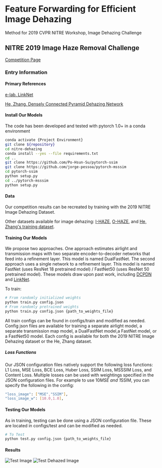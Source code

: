 # Feature Forwarding for Efficient Image Dehazing
Method for 2019 CVPR NITRE Workshop, Image Dehazing Challenge

## NITRE 2019 Image Haze Removal Challenge
[Competition Page](https://competitions.codalab.org/competitions/21163)

### Entry Information

#### Primary References

[e-lab. LinkNet](https://github.com/e-lab/pytorch-linknet)

[He, Zhang. Densely Connected Pyramid Dehazing Network](https://github.com/hezhangsprinter/DCPDN)

#### Install Our Models

The code has been developed and tested with pytorch 1.0+ in a conda environment

```bash
conda activate {Project Environment}
git clone ${repository}
cd nitre-dehazing
conda install --yes --file requirements.txt
cd ..
git clone https://github.com/Po-Hsun-Su/pytorch-ssim
git clone https://github.com/jorge-pessoa/pytorch-msssim
cd pytorch-ssim 
python setup.py
cd ../pytorch-msssim
python setup.py
```

#### Data

Our competition results can be recreated by training with the 2019 NITRE Image Dehazing Dataset.

Other datasets available for image dehazing: [I-HAZE](http://www.vision.ee.ethz.ch/ntire18/i-haze/), [O-HAZE](http://www.vision.ee.ethz.ch/ntire18/o-haze/), and [He, Zhang's training dataset](https://github.com/hezhangsprinter/DCPDN).

#### Training Our Models
We propose two approaches. One approach estimates airlight and transmission maps with two separate encoder-to-decoder networks that feed into a refinement layer. This model is named DualFastNet. The second approach uses a single network to a refinement layer. This model is named FastNet (uses ResNet 18 pretrained model) / FastNet50 (uses ResNet 50 pretrained model). These models draw upon past work, including [DCPDN](https://github.com/hezhangsprinter/DCPDN) and [LinkNet](https://github.com/e-lab/pytorch-linknet).

To train:
```bash
# From randomly initialized weights
python train.py config.json
# From randomly pretrained weights
python train.py config.json {path_to_weights_file}
```

All train configs can be found in configs/train and modified as needed. Config json files are available for training a separate airlight model, a separate transmission map model, a DualFastNet model,a FastNet model, or a FastNet50 model. Each config is available for both the 2019 NITRE Image Dehazing dataset or the He, Zhang dataset.

##### Loss Functions
Our JSON configuration files natively support the following loss functions: L1 Loss, MSE Loss, BCE Loss, Huber Loss, SSIM Loss, MSSSIM Loss, and Content Loss. Multiple losses can be used with weightings specified in the JSON configuration files. For example to use 10*MSE and 1*SSIM, you can specify the following in the config:
```bash
"loss_image": ["MSE","SSIM"],
"loss_image_w": [10.0,1.0],
```

#### Testing Our Models 
As in training, testing can be done using a JSON configuration file. These are located in configs/test and can be modified as needed.
```bash
# To Test
python test.py config.json {path_to_weights_file}
``` 
#### Results
![Test Image](https://github.com/pmm09c/nitre-dehazing/blob/master/dataset/test/53.png "Example Test Image")
![Test Dehazed Image](https://github.com/pmm09c/nitre-dehazing/blob/master/results_nitre/2.png "Example Test Image")
